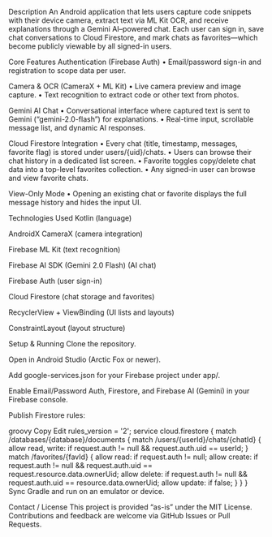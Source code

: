 Description
An Android application that lets users capture code snippets with their device camera, extract text via ML Kit OCR, and receive explanations through a Gemini AI–powered chat. Each user can sign in, save chat conversations to Cloud Firestore, and mark chats as favorites—which become publicly viewable by all signed-in users.

Core Features
Authentication (Firebase Auth)
• Email/password sign-in and registration to scope data per user.

Camera & OCR (CameraX + ML Kit)
• Live camera preview and image capture.
• Text recognition to extract code or other text from photos.

Gemini AI Chat
• Conversational interface where captured text is sent to Gemini (“gemini-2.0-flash”) for explanations.
• Real-time input, scrollable message list, and dynamic AI responses.

Cloud Firestore Integration
• Every chat (title, timestamp, messages, favorite flag) is stored under users/{uid}/chats.
• Users can browse their chat history in a dedicated list screen.
• Favorite toggles copy/delete chat data into a top-level favorites collection.
• Any signed-in user can browse and view favorite chats.

View-Only Mode
• Opening an existing chat or favorite displays the full message history and hides the input UI.

Technologies Used
Kotlin (language)

AndroidX CameraX (camera integration)

Firebase ML Kit (text recognition)

Firebase AI SDK (Gemini 2.0 Flash) (AI chat)

Firebase Auth (user sign-in)

Cloud Firestore (chat storage and favorites)

RecyclerView + ViewBinding (UI lists and layouts)

ConstraintLayout (layout structure)

Setup & Running
Clone the repository.

Open in Android Studio (Arctic Fox or newer).

Add google-services.json for your Firebase project under app/.

Enable Email/Password Auth, Firestore, and Firebase AI (Gemini) in your Firebase console.

Publish Firestore rules:

groovy
Copy
Edit
rules_version = '2';
service cloud.firestore {
  match /databases/{database}/documents {
    match /users/{userId}/chats/{chatId} {
      allow read, write: if request.auth != null && request.auth.uid == userId;
    }
    match /favorites/{favId} {
      allow read: if request.auth != null;
      allow create: if request.auth != null 
                    && request.auth.uid == request.resource.data.ownerUid;
      allow delete: if request.auth != null 
                    && request.auth.uid == resource.data.ownerUid;
      allow update: if false;
    }
  }
}
Sync Gradle and run on an emulator or device.

Contact / License
This project is provided “as-is” under the MIT License. Contributions and feedback are welcome via GitHub Issues or Pull Requests.
